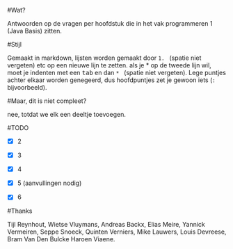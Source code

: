 #Wat?

Antwoorden op de vragen per hoofdstuk die in het vak programmeren 1 (Java Basis) zitten.

#Stijl

Gemaakt in markdown, lijsten worden gemaakt door `1. ` (spatie niet vergeten) etc op een nieuwe lijn te zetten. als je \* op de tweede lijn wil, moet je indenten met een <kbd>tab</kbd> en dan `* ` (spatie niet vergeten). Lege puntjes achter elkaar worden genegeerd, dus hoofdpuntjes zet je gewoon iets (`:` bijvoorbeeld).

#Maar, dit is niet compleet?

nee, totdat we elk een deeltje toevoegen.

#TODO

- [x] 2

- [x] 3

- [x] 4

- [x] 5 (aanvullingen nodig)

- [x] 6

#Thanks

Tijl Reynhout, Wietse Vluymans, Andreas Backx, Elias Meire, Yannick Vermeiren, Seppe Snoeck, Quinten Verniers, Mike Lauwers, Louis Devreese, Bram Van Den Bulcke Haroen Viaene.
